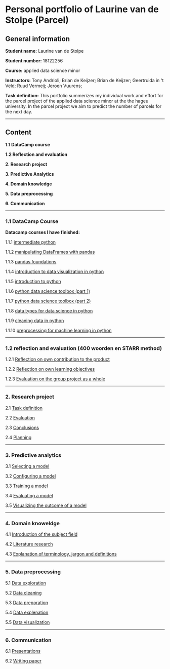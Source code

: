 # Personal portfolio of Laurine van de Stolpe (Parcel)



## General information

**Student name:** Laurine van de Stolpe

**Student number:** 18122256

**Course:** applied data science minor

**Instructors:** Tony Andrioli;  Brian de Keijzer;  Brian de Keijzer;  Geertruida in 't Veld;  Ruud Vermeij;  Jeroen Vuurens;

**Task definition:** This portfolio summerizes my individual work and effort for the parcel project of the applied data science minor at the the hageu university. In the parcel project we aim to predict the number of parcels for the next day.


___



## Content

**1.1 DataCamp course**

**1.2 Reflection and evaluation**

**2. Research project**

**3. Predictive Analytics**

**4. Domain knowledge**

**5. Data preprocessing**

**6. Communication**


___



### 1.1 DataCamp Course

**Datacamp courses I have finished:**

1.1.1 [intermediate python](https://github.com/Laurinevdstolpe/minor-data-science/blob/main/datacamp%20courses/certificate.pdf)

1.1.2 [manipulating DataFrames with pandas](https://github.com/Laurinevdstolpe/minor-data-science/blob/main/datacamp%20courses/certificate%20(1).pdf)

1.1.3 [pandas foundations](https://github.com/Laurinevdstolpe/minor-data-science/blob/main/datacamp%20courses/certificate%20(2).pdf)

1.1.4 [introduction to data visualization in python](https://github.com/Laurinevdstolpe/minor-data-science/blob/main/datacamp%20courses/certificate%20(4).pdf)

1.1.5 [introduction to python](https://github.com/Laurinevdstolpe/minor-data-science/blob/main/datacamp%20courses/certificate%20(3).pdf)

1.1.6 [python data science toolbox (part 1)](https://github.com/Laurinevdstolpe/minor-data-science/blob/main/datacamp%20courses/certificate%20(5).pdf)

1.1.7 [python data science toolbox (part 2)](https://github.com/Laurinevdstolpe/minor-data-science/blob/main/datacamp%20courses/certificate%20(6).pdf)

1.1.8 [data types for data science in python](https://github.com/Laurinevdstolpe/minor-data-science/blob/main/datacamp%20courses/certificate%20(7).pdf)

1.1.9 [cleaning data in python](https://github.com/Laurinevdstolpe/minor-data-science/blob/main/datacamp%20courses/certificate%20(8).pdf)

1.1.10 [preprocessing for machine learning in python](https://github.com/Laurinevdstolpe/minor-data-science/blob/main/datacamp%20courses/certificate%20(9).pdf)


___



### 1.2 reflection and evaluation   (400 woorden en STARR method)

1.2.1 [Reflection on own contribution to the product](https://github.com/Laurinevdstolpe/minor-data-science/blob/main/Reflection%20and%20evaluation/Reflection%20on%20own%20contribution%20to%20the%20product.md)

1.2.2 [Reflection on own learning objectives](https://github.com/Laurinevdstolpe/minor-data-science/blob/main/Reflection%20and%20evaluation/Reflection%20on%20own%20learning%20objectives.md)

1.2.3 [Evaluation on the group project as a whole](https://github.com/Laurinevdstolpe/minor-data-science/blob/main/Reflection%20and%20evaluation/Evaluation%20on%20the%20group%20project%20as%20a%20whole.md)


___



### 2. Research project

2.1 [Task definition](https://github.com/Laurinevdstolpe/minor-data-science/blob/main/research%20project/task%20definition.md)

2.2 [Evaluation](https://github.com/Laurinevdstolpe/minor-data-science/blob/main/research%20project/evaluation.md)

2.3 [Conclusions](https://github.com/Laurinevdstolpe/minor-data-science/blob/main/research%20project/conclusions.md)

2.4 [Planning](https://github.com/Laurinevdstolpe/minor-data-science/blob/main/research%20project/planning.md)


___



### 3. Predictive analytics

3.1 [Selecting a model](https://github.com/Laurinevdstolpe/minor-data-science/blob/main/predictive%20analytics/selecting%20a%20model.md)

3.2 [Configuring a model](https://github.com/Laurinevdstolpe/minor-data-science/blob/main/predictive%20analytics/configuring%20a%20model.md)

3.3 [Training a model](https://github.com/Laurinevdstolpe/minor-data-science/blob/main/predictive%20analytics/training%20a%20model.md)

3.4 [Evaluating a model](https://github.com/Laurinevdstolpe/minor-data-science/blob/main/predictive%20analytics/evaluating%20a%20model.md)

3.5 [Visualizing the outcome of a model](https://github.com/Laurinevdstolpe/minor-data-science/blob/main/predictive%20analytics/visualizing%20the%20outcome%20of%20a%20model.md)


___



### 4. Domain knoweldge

4.1 [Introduction of the subject field](https://github.com/Laurinevdstolpe/minor-data-science/blob/main/Domain%20knoweldge/Introduction%20of%20the%20subject%20field.md)

4.2 [Literature research](https://github.com/Laurinevdstolpe/minor-data-science/blob/main/Domain%20knoweldge/Literature%20research.md)

4.3 [Explanation of terminology, jargon and definitions](https://github.com/Laurinevdstolpe/minor-data-science/blob/main/Domain%20knoweldge/Explanation%20of%20terminology%2C%20jargon%20and%20definitions.md)


___



### 5. Data preprocessing

5.1 [Data exploration](https://github.com/Laurinevdstolpe/minor-data-science/blob/main/Data%20preprocessing/Data%20exploration.md)

5.2 [Data cleaning](https://github.com/Laurinevdstolpe/minor-data-science/blob/main/Data%20preprocessing/Data%20cleaning.md)

5.3 [Data preporation](https://github.com/Laurinevdstolpe/minor-data-science/blob/main/Data%20preprocessing/Data%20preporation.md)

5.4 [Data explenation](https://github.com/Laurinevdstolpe/minor-data-science/blob/main/Data%20preprocessing/Data%20explenation.md)

5.5 [Data visualization](https://github.com/Laurinevdstolpe/minor-data-science/blob/main/Data%20preprocessing/Data%20visualization.md)


____



### 6. Communication

6.1 [Presentations](https://github.com/Laurinevdstolpe/minor-data-science/create/main/Presentations.md)

6.2 [Writing paper](https://github.com/Laurinevdstolpe/minor-data-science/blob/main/Communication/Writing%20paper.md)
